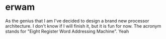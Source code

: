  # erwam

As the genius that I am I've decided to design a brand new processor architecture. I don't know if I will finish it, but it is fun for now. The acronym stands for "Eight Register Word Addressing Machine". Yeah
